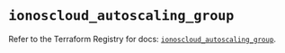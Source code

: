 # `ionoscloud_autoscaling_group`

Refer to the Terraform Registry for docs: [`ionoscloud_autoscaling_group`](https://registry.terraform.io/providers/ionos-cloud/ionoscloud/6.4.15/docs/resources/autoscaling_group).
